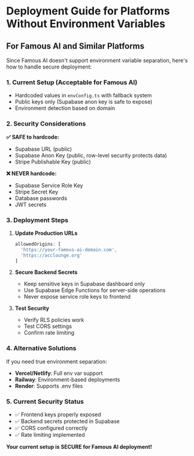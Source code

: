# Deployment Guide for Platforms Without Environment Variables

## For Famous AI and Similar Platforms

Since Famous AI doesn't support environment variable separation, here's how to handle secure deployment:

### 1. **Current Setup (Acceptable for Famous AI)**
- Hardcoded values in `envConfig.ts` with fallback system
- Public keys only (Supabase anon key is safe to expose)
- Environment detection based on domain

### 2. **Security Considerations**

**✅ SAFE to hardcode:**
- Supabase URL (public)
- Supabase Anon Key (public, row-level security protects data)
- Stripe Publishable Key (public)

**❌ NEVER hardcode:**
- Supabase Service Role Key
- Stripe Secret Key
- Database passwords
- JWT secrets

### 3. **Deployment Steps**

1. **Update Production URLs**
   ```typescript
   allowedOrigins: [
     'https://your-famous-ai-domain.com',
     'https://acclounge.org'
   ]
   ```

2. **Secure Backend Secrets**
   - Keep sensitive keys in Supabase dashboard only
   - Use Supabase Edge Functions for server-side operations
   - Never expose service role keys to frontend

3. **Test Security**
   - Verify RLS policies work
   - Test CORS settings
   - Confirm rate limiting

### 4. **Alternative Solutions**

If you need true environment separation:
- **Vercel/Netlify**: Full env var support
- **Railway**: Environment-based deployments  
- **Render**: Supports .env files

### 5. **Current Security Status**
- ✅ Frontend keys properly exposed
- ✅ Backend secrets protected in Supabase
- ✅ CORS configured correctly
- ✅ Rate limiting implemented

**Your current setup is SECURE for Famous AI deployment!**
